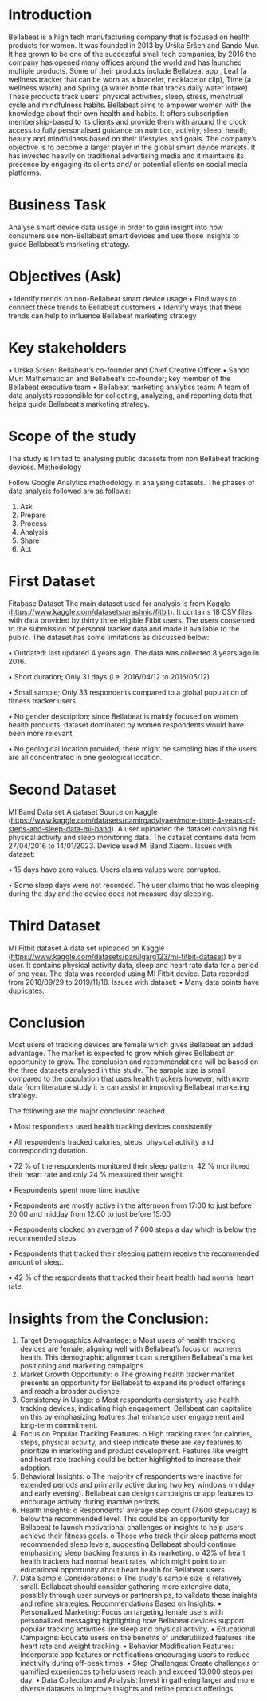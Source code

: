 # **Introduction**

Bellabeat is a high tech manufacturing company that is focused on health products for women. It was founded in 2013 by Urška Sršen and Sando Mur. It has grown to be one of the successful small tech companies, by 2016 the company has opened many offices around the world and has launched multiple products. Some of their products include Bellabeat app , Leaf (a wellness tracker that can be worn as a bracelet, necklace or clip), Time (a wellness watch) and Spring (a water bottle that tracks daily water intake). These products track users’ physical activities, sleep, stress, menstrual cycle and mindfulness habits. 
Bellabeat aims to empower women with the knowledge about their own health and habits. It offers subscription membership-based to its clients and provide them with around the clock access to fully personalised guidance on nutrition, activity, sleep, health, beauty and mindfulness based on their lifestyles and goals. 
The company’s objective is to become a larger player in the global smart device markets. It has invested heavily on traditional advertising media and it maintains its presence by engaging its clients and/ or potential clients on social media platforms. 

# **Business Task**

Analyse smart device data usage in order to gain insight into how consumers use non-Bellabeat smart devices and use those insights to guide Bellabeat’s marketing strategy. 

# **Objectives (Ask)**

• Identify trends on non-Bellabeat smart device usage 
• Find ways to connect these trends to Bellabeat customers 
• Identify ways that these trends can help to influence Bellabeat marketing strategy 

# **Key stakeholders** 

• Urška Sršen: Bellabeat’s co-founder and Chief Creative Officer 
• Sando Mur: Mathematician and Bellabeat’s co-founder; key member of the Bellabeat executive team 
• Bellabeat marketing analytics team: A team of data analysts responsible for collecting, analyzing, and reporting data that helps guide Bellabeat’s marketing strategy. 

# **Scope of the study** 

The study is limited to analysing public datasets from non Bellabeat tracking devices. 
Methodology 

Follow Google Analytics methodology in analysing datasets. The phases of data analysis followed are as follows: 
1. Ask 
2. Prepare 
3. Process 
4. Analysis 
5. Share 
6. Act

# **First Dataset**

 Fitabase Dataset The main dataset used for analysis is from Kaggle (https://www.kaggle.com/datasets/arashnic/fitbit). It contains 18 CSV files with data provided by thirty three eligible Fitbit users. The users consented to the submission of personal tracker data and made it available to the public. The dataset has some limitations as discussed below: 
 
• Outdated: last updated 4 years ago. The data was collected 8 years ago in 2016. 

• Short duration; Only 31 days (i.e. 2016/04/12 to 2016/05/12) 

• Small sample; Only 33 respondents compared to a global population of fitness tracker users. 

• No gender description; since Bellabeat is mainly focused on women health products, dataset dominated by women respondents would have been more relevant.

•	No geological location provided; there might be sampling bias if the users are all concentrated in one geological location.


# **Second Dataset**

MI Band Data set A dataset Source on kaggle (https://www.kaggle.com/datasets/damirgadylyaev/more-than-4-years-of-steps-and-sleep-data-mi-band). A user uploaded the dataset containing his physical activity and sleep monitoring data. The dataset contains data from 27/04/2016 to 14/01/2023. Device used Mi Band Xiaomi. Issues with dataset: 

• 15 days have zero values. Users claims values were corrupted. 

• Some sleep days were not recorded. The user claims that he was sleeping during the day and the device does not measure day sleeping. 

# **Third Dataset**

MI Fitbit dataset A data set uploaded on Kaggle (https://www.kaggle.com/datasets/parulgarg123/mi-fitbit-dataset) by a user. It contains physical activity data, sleep and heart rate data for a period of one year. The data was recorded using MI Fitbit device. Data recorded from 2018/09/29 to 2019/11/18. Issues with dataset:
 • Many data points have duplicates.

 # **Conclusion** 
 
Most users of tracking devices are female which gives Bellabeat an added advantage. The market is expected to grow which gives Bellabeat an opportunity to grow. 
The conclusion and recommendations will be based on the three datasets analysed in this study. The sample size is small compared to the population that uses health trackers however, with more data from literature study it is can assist in improving Bellabeat marketing strategy. 

The following are the major conclusion reached. 

•	Most respondents used health tracking devices consistently 

•	All respondents tracked calories, steps, physical activity and corresponding duration.  

•	72 % of the respondents monitored their sleep pattern, 42 % monitored their heart rate and only 24 % measured their weight.

•	Respondents spent more time inactive 

•	Respondents are mostly active in the afternoon from 17:00 to just before 20:00 and midday from 12:00 to just before 15:00 

•	Respondents clocked an average of 7 600 steps a day which is below the recommended steps. 

•	Respondents that tracked their sleeping pattern receive the recommended amount of sleep. 

•	42 % of the respondents that tracked their heart health had normal heart rate. 

# **Insights from the Conclusion:**
1.	Target Demographics Advantage:
o	Most users of health tracking devices are female, aligning well with Bellabeat’s focus on women’s health. This demographic alignment can strengthen Bellabeat's market positioning and marketing campaigns.
2.	Market Growth Opportunity:
o	The growing health tracker market presents an opportunity for Bellabeat to expand its product offerings and reach a broader audience.
3.	Consistency in Usage:
o	Most respondents consistently use health tracking devices, indicating high engagement. Bellabeat can capitalize on this by emphasizing features that enhance user engagement and long-term commitment.
4.	Focus on Popular Tracking Features:
o	High tracking rates for calories, steps, physical activity, and sleep indicate these are key features to prioritize in marketing and product development. Features like weight and heart rate tracking could be better highlighted to increase their adoption.
5.	Behavioral Insights:
o	The majority of respondents were inactive for extended periods and primarily active during two key windows (midday and early evening). Bellabeat can design campaigns or app features to encourage activity during inactive periods.
6.	Health Insights:
o	Respondents' average step count (7,600 steps/day) is below the recommended level. This could be an opportunity for Bellabeat to launch motivational challenges or insights to help users achieve their fitness goals.
o	Those who track their sleep patterns meet recommended sleep levels, suggesting Bellabeat should continue emphasizing sleep tracking features in its marketing.
o	42% of heart health trackers had normal heart rates, which might point to an educational opportunity about heart health for Bellabeat users.
7.	Data Sample Considerations:
o	The study's sample size is relatively small. Bellabeat should consider gathering more extensive data, possibly through user surveys or partnerships, to validate these insights and refine strategies.
Recommendations Based on Insights:
•	Personalized Marketing: Focus on targeting female users with personalized messaging highlighting how Bellabeat devices support popular tracking activities like sleep and physical activity.
•	Educational Campaigns: Educate users on the benefits of underutilized features like heart rate and weight tracking.
•	Behavior Modification Features: Incorporate app features or notifications encouraging users to reduce inactivity during off-peak times.
•	Step Challenges: Create challenges or gamified experiences to help users reach and exceed 10,000 steps per day.
•	Data Collection and Analysis: Invest in gathering larger and more diverse datasets to improve insights and refine product offerings.




